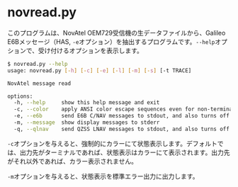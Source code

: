 # novread.py

このプログラムは、NovAtel OEM729受信機の生データファイルから、Galileo E6Bメッセージ（HAS, ``-e``オプション）を抽出するプログラムです。``--help``オプションで、受け付けるオプションを表示します。

```bash
$ novread.py --help
usage: novread.py [-h] [-c] [-e] [-l] [-m] [-s] [-t TRACE]

NovAtel message read

options:
  -h, --help     show this help message and exit
  -c, --color    apply ANSI color escape sequences even for non-terminal.
  -e, --e6b      send E6B C/NAV messages to stdout, and also turns off display message.
  -m, --message  show display messages to stderr
  -q, --qlnav    send QZSS LNAV messages to stdout, and also turns off display message.
```

``-c``オプションを与えると、強制的にカラーにて状態表示します。デフォルトでは、出力先がターミナルであれば、状態表示はカラーにて表示されます。出力先がそれ以外であれば、カラー表示されません。

``-m``オプションを与えると、状態表示を標準エラー出力に出力します。
